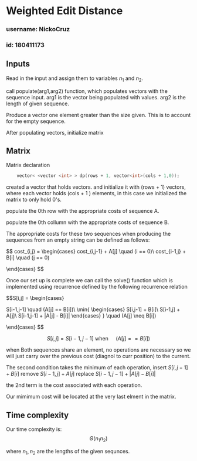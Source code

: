 # Weighted Edit Distance

### username: NickoCruz

### id: 180411173

## Inputs

Read in the input and assign them to variables $n_1$ and $n_2$.

call populate(arg1,arg2) function, which populates vectors with the sequence input.
arg1 is the vector being populated with values.
arg2 is the length of given sequence.

Produce a vector one element greater than the size given. This is to account for the empty sequence.

After populating vectors, initialize matrix

## Matrix

Matrix declaration

```cpp
    vector< <vector <int> > dp(rows + 1, vector<int>(cols + 1,0));
```
created a vector that holds vectors. and initialize it with (rows + 1) vectors, where each vector holds (cols + 1 ) elements, in this case we initialized the matrix to only hold 0's. 

populate the 0th row with the appropriate costs of sequence A.

populate the 0th collumn with the appropriate costs of sequence B.

The appropriate costs for these two sequences when producing the sequences from an empty string can be defined as follows:

$$ cost_{i,j} = 
\begin{cases}
cost_{i,j-1} + A[j] \quad (i == 0)\\
cost_{i-1,j} + B[i] \quad (j == 0)

\end{cases}
$$

Once our set up is complete we can call the solve() function which is implemented using recurrence defined by the following recurrence relation

$$S[i,j] = 
\begin{cases}

S[i-1,j-1] \quad (A[j] == B[i])\\
\min{
    \begin{cases}
    S[i,j-1] + B[i]\\
    S[i-1,j] + A[j]\\
    S[i-1,j-1] + |A[j] - B[i]|
    \end{cases}
} \quad (A[j] \neq B[i])


\end{cases}
$$


$$S[i,j] = S[i-1,j-1] \text{ when } \quad (A[j] == B[i])$$ 

when Both sequences share an element, no operations are necessary so we will just carry over the previous cost (diagnol to curr position) to the current.

The second condition takes the minimum of each operation, 
insert $S[i,j-1] + B[i]$
remove $S[i-1,j] + A[j]$
replace $S[i-1,j-1] + |A[j] - B[i]|$

the 2nd term is the cost associated with each operation.

Our mimimum cost will be located at the very last elment in the matrix.

## Time complexity
Our time complexity is: 
$$ \Theta{(n_1n_2)} $$

where $n_1, n_2$ are the lengths of the given sequnces.
